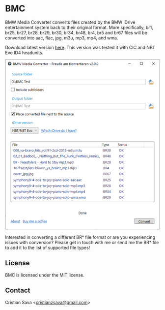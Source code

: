 # BMC
BMW Media Converter converts files created by the BMW iDrive entertainment system back to their original format. More specifically, br1, br25, br27, br28, br29, br30, br34, br48, br4, br5 and br67 files will be converted into aac, flac, jpg, m3u, mp3, mp4, and wma.

Download latest version [here](/Build/). This version was tested it with CIC and NBT Evo ID4 headunits.

<img src="/Screenshot.png">

Interested in converting a different BR* file format or are you experiencing issues with conversion? Please get in touch with me or send me the BR* file to add it to the list of supported file types!

## License
BMC is licensed under the MIT license.

## Contact
Cristian Sava <<cristianzsava@gmail.com>>
